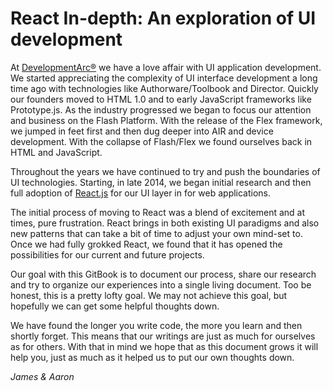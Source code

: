 # React In-depth: An exploration of UI development
At [DevelopmentArc&reg;](http://developmentarc.com) we have a love affair with UI application development. We started appreciating  the complexity of UI interface development a long time ago with technologies like Authorware/Toolbook and Director. Quickly our founders moved to HTML 1.0 and to early JavaScript frameworks like  Prototype.js. As the industry progressed we began to focus our attention and business on the Flash Platform. With the release of the Flex framework, we jumped in feet first and then dug deeper into AIR and device development. With the collapse of Flash/Flex we found ourselves back in HTML and JavaScript.

Throughout the years we have continued to try and push the boundaries of UI technologies. Starting, in late 2014, we began initial research and then full adoption of [React.js](https://facebook.github.io/react/) for our UI layer in for web applications.

The initial process of moving to React was a blend of excitement and at times, pure frustration. React brings in both existing UI paradigms and also new patterns that can take a bit of time to adjust your own mind-set to. Once we had fully grokked React, we found that it has opened the possibilities for our current and future projects.

Our goal with this GitBook is to document our process, share our research and try to organize our experiences into a single living document. Too be honest, this is a pretty lofty goal. We may not achieve this goal, but hopefully we can get some helpful thoughts down. 

We have found the longer you write code, the more you learn and then shortly forget. This means that our writings are just as much for ourselves as for others. With that in mind we hope that as this document grows it will help you, just as much as it helped us to put our own thoughts down.

*James & Aaron*
